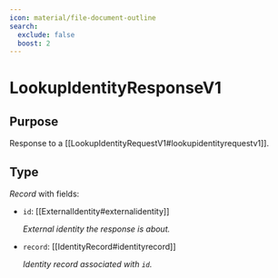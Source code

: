 ```yaml
---
icon: material/file-document-outline
search:
  exclude: false
  boost: 2
---
```


# LookupIdentityResponseV1

## Purpose

<!-- --8<-- [start:purpose] -->
Response to a [[LookupIdentityRequestV1#lookupidentityrequestv1]].
<!-- --8<-- [end:purpose] -->

## Type

<!-- --8<-- [start:type] -->
<div class="type" markdown>

*Record* with fields:

- `id`: [[ExternalIdentity#externalidentity]]

  *External identity the response is about.*

- `record`: [[IdentityRecord#identityrecord]]

  *Identity record associated with `id`.*

</div>
<!-- --8<-- [end:type] -->
